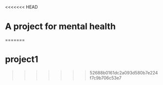 <<<<<<< HEAD
# A project for mental health
=======
# project1
>>>>>>> 52688b0161dc2a093d580b7e224f7c9b706c53e7
